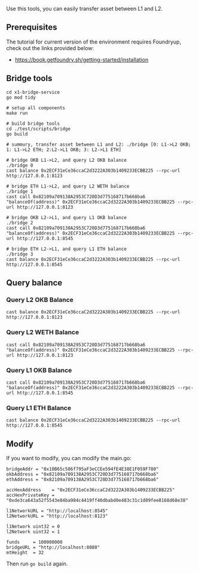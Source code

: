 Use this tools, you can easily transfer asset between L1 and L2.

## Prerequisites
The tutorial for current version of the environment requires Foundryup, check out the links provided below:
- https://book.getfoundry.sh/getting-started/installation

## Bridge tools
```
cd x1-bridge-service
go mod tidy

# setup all components 
make run

# build bridge tools
cd ./test/scripts/bridge
go build

# summury, transfer asset between L1 and L2: ./bridge [0: L1->L2 OKB; 1: L1->L2 ETH; 2:L2->L1 OKB; 3: L2->L1 ETH]

# bridge OKB L1->L2, and query L2 OKB balance
./bridge 0
cast balance 0x2ECF31eCe36ccaC2d3222A303b1409233ECBB225 --rpc-url http://127.0.0.1:8123

# bridge ETH L1->L2, and query L2 WETH balance
./bridge 1
cast call 0x82109a709138A2953C720D3d775168717b668ba6 "balanceOf(address)" 0x2ECF31eCe36ccaC2d3222A303b1409233ECBB225 --rpc-url http://127.0.0.1:8123

# bridge OKB L2->L1, and query L1 OKB balance
./bridge 2
cast call 0x82109a709138A2953C720D3d775168717b668ba6 "balanceOf(address)" 0x2ECF31eCe36ccaC2d3222A303b1409233ECBB225 --rpc-url http://127.0.0.1:8545

# bridge ETH L2->L1, and query L1 ETH balance
./bridge 3
cast balance 0x2ECF31eCe36ccaC2d3222A303b1409233ECBB225 --rpc-url http://127.0.0.1:8545

```

## Query balance
### Query L2 OKB Balance
```
cast balance 0x2ECF31eCe36ccaC2d3222A303b1409233ECBB225 --rpc-url http://127.0.0.1:8123
``` 

### Query L2 WETH Balance
```
cast call 0x82109a709138A2953C720D3d775168717b668ba6 "balanceOf(address)" 0x2ECF31eCe36ccaC2d3222A303b1409233ECBB225 --rpc-url http://127.0.0.1:8123
```

### Query L1 OKB Balance
```
cast call 0x82109a709138A2953C720D3d775168717b668ba6 "balanceOf(address)" 0x2ECF31eCe36ccaC2d3222A303b1409233ECBB225 --rpc-url http://127.0.0.1:8545
```

### Query L1 ETH Balance
```
cast balance 0x2ECF31eCe36ccaC2d3222A303b1409233ECBB225 --rpc-url http://127.0.0.1:8545
```


## Modify
If you want to modify, you can modify the main.go:

```
bridgeAddr = "0x10B65c586f795aF3eCCEe594fE4E38E1F059F780"
okbAddress = "0x82109a709138A2953C720D3d775168717b668ba6"
ethAddress = "0x82109a709138A2953C720D3d775168717b668ba6"

accHexAddress    = "0x2ECF31eCe36ccaC2d3222A303b1409233ECBB225"
accHexPrivateKey = "0xde3ca643a52f5543e84ba984c4419ff40dbabd0e483c31c1d09fee8168d68e38"

l1NetworkURL = "http://localhost:8545"
l2NetworkURL = "http://localhost:8123"

l1Network uint32 = 0
l2Network uint32 = 1

funds     = 100000000
bridgeURL = "http://localhost:8080"
mtHeight  = 32
```

Then run `go build` again.
